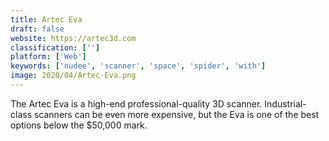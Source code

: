 ```yaml
---
title: Artec Eva
draft: false 
website: https://artec3d.com
classification: ['']
platform: ['Web']
keywords: ['nudee', 'scanner', 'space', 'spider', 'with']
image: 2020/04/Artec-Eva.png
---
```

The Artec Eva is a high-end professional-quality 3D scanner. Industrial-class scanners can be even more expensive, but the Eva is one of the best options below the $50,000 mark.